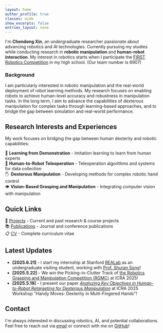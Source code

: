```yaml
---
layout: home
author_profile: true
classes: wide
show_excerpts: false
entries_layout: none
---
```


I'm **Chendong Xin**, an undergraduate researcher passionate about advancing robotics and AI technologies. Currently pursuing my studies while conducting research in **robotic manipulation** and **human-robot interaction**. My interest in robotics starts when I participate the [FIRST Robotics Competition](https://www.firstinspires.org/robotics/frc) in my high school. (Our team number is 6907)

### Background

I am particularly interested in robotic manipulation and the real-world deployment of robot learning methods. My research focuses on enabling robots to achieve human-level accuracy and robustness in manipulation tasks. In the long term, I aim to advance the capabilities of dexterous manipulation for complex tasks through learning-based approaches, and to bridge the gap between simulation and real-world performance.

## Research Interests and Experiences

My work focuses on bridging the gap between human dexterity and robotic capabilities:

🧠 **Learning from Demonstration** - Imitation learning to learn from human experts  
🤖 **Human-to-Robot Teleoperation** - Teleoperation algorithms and systems for data collection  
🖐️ **Dexterous Manipulation** - Developing methods for complex robotic hand control   
👁️ **Vision-Based Grasping and Manipulation** - Integrating computer vision with manipulation

## Quick Links

<!-- 📄 [About Me](/about/) - Learn more about my background and experience   -->
🔬 [Projects](/projects/) - Current and past research & course projects  
📚 [Publications](/publications/) - Journal and conference publications  
📋 [CV](/cv/) - Complete curriculum vitae  

## Latest Updates

- **[2025.6.21]** - I start my internship at Stanford [REALab](https://real.stanford.edu) as an undergraduate visiting student, working with [Prof. Shuran Song](https://shurans.github.io)!
- **[2025.5.22]** - We win the Picking-in-Clutter Track of [the Robotics Grasping and Manipulation Competition (RGMC)](https://sites.google.com/view/rgmc2025) at ICRA 2025!
- **[2025.5.19]** - I present our paper [*Analyzing Key Objectives in Human-to-Robot Retargeting for Dexterous Manipulation*](https://github.com/Mingrui-Yu/retargeting) at ICRA 2025 Workshop "Handy Moves: Dexterity in Multi-Fingered Hands"!

## Contact

I'm always interested in discussing robotics, AI, and potential collaborations. Feel free to reach out via [email](mailto:xcd22@mails.tsinghua.edu.cn) or connect with me on [GitHub](https://github.com/Star-Xcd)!